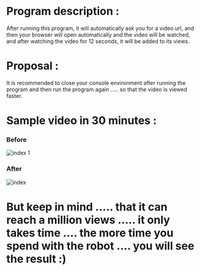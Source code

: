 

# Program description :
After running this program, it will automatically ask you for a video url, and then your browser will open automatically and the video will be watched, and after watching the video for 12 seconds, it will be added to its views.

# Proposal :
It is recommended to close your console environment after running the program and then run the program again ..... so that the video is viewed faster.

# Sample video in 30 minutes :
<h3>Before</h3>

![index 1](https://user-images.githubusercontent.com/96992358/154132439-d1155e2a-c347-4093-9758-8754f5c601a9.jpg) 

<h3>After</h3>

![index](https://user-images.githubusercontent.com/96992358/154132419-dfb0076b-7d5f-4d24-a8bf-98f30d5a1240.jpg)

# But keep in mind ..... that it can reach a million views ..... it only takes time .... the more time you spend with the robot .... you will see the result :)
